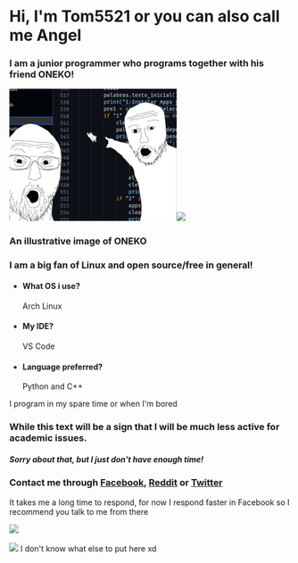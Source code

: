 # Hi, I'm Tom5521 or you can also call me Angel
### I am a junior programmer who programs together with his friend ONEKO!
<img src="https://github.com/Tom5521/Tom5521/blob/f40a40b8b9151dcca45727ec354a8dbfd8296424/ONEKO!.png" width="300px"><img src="http://www.dicas-l.com.br/imagens/Neko_animated.gif" width="300px">

### An illustrative image of ONEKO

### I am a big fan of Linux and open source/free in general!

- #### What OS i use?
    Arch Linux
- #### My IDE?
    VS Code
- #### Language preferred?
    Python and C++

I program in my spare time or when I'm bored
### While this text will be a sign that I will be much less active for academic issues.

##### Sorry about that, but I just don't have enough time!
### Contact me through [Facebook](https://www.facebook.com/profile.php?id=100081151996025), [Reddit](https://www.reddit.com/user/Angel_Alderete) or [Twitter](https://twitter.com/Angel_Tomas2008)

It takes me a long time to respond, for now I respond faster in Facebook so I recommend you talk to me from there 

![](https://komarev.com/ghpvc/?username=Tom5521&color=green&style=flat-square)

<img src="https://i0.wp.com/www.printmag.com/wp-content/uploads/2021/02/4cbe8d_f1ed2800a49649848102c68fc5a66e53mv2.gif?fit=476%2C280&ssl=1" width="300px"> I don't know what else to put here xd




